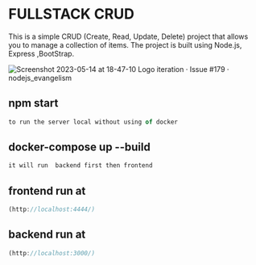 
# FULLSTACK CRUD

This is a simple CRUD (Create, Read, Update, Delete) project that allows you to manage a collection of items. The project is built using Node.js, Express ,BootStrap.


![Screenshot 2023-05-14 at 18-47-10 Logo iteration · Issue #179 · nodejs_evangelism](https://github.com/karimRezeika/CRUDjs/assets/105077791/1fd31c23-f41c-40a6-92fe-88d7e47b3aeb)


## npm start

```javascript
to run the server local without using of docker
```
## docker-compose up --build

```javascript
it will run  backend first then frontend 
```

## frontend run at 
```javascript
(http://localhost:4444/)
```

## backend run at 
```javascript
(http://localhost:3000/)
```

